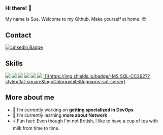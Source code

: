 ### Hi there! 👋

My name is Sue. Welcome to my Github. Make yourself at home. 😊

## Contact

[![LinkedIn Badge](https://img.shields.io/badge/-LinkedIn-0077b5?style=flat-square&logo=linkedin&logoColor=white&link=https://www.linkedin.com/in/suellen-caroline/)](https://www.linkedin.com/in/suellen-caroline/)

## Skills

[![](https://img.shields.io/badge/-Visual%20Studio%20Code-5C2D91?style=flat-square&logoColor=white&logo=visual-studio)](https://github.com/suellein)
[![](https://img.shields.io/badge/-Git-F05032?style=flat-square&logoColor=white&logo=git)](https://github.com/suellein)
[![](https://img.shields.io/badge/-Bash-4eaa25?style=flat-square&logoColor=white&logo=gnu-bash)](https://github.com/suellein)
[![](https://img.shields.io/badge/-Docker-2496ed?style=flat-square&logoColor=white&logo=docker)](https://github.com/suellein)
[![](https://img.shields.io/badge/-Jenkins-D24939?style=flat-square&logoColor=white&logo=jenkins)](https://github.com/suellein)
[![](https://img.shields.io/badge/-Linux-FCC624?style=flat-square&logoColor=white&logo=linux)](https://github.com/suellein)
[![](https://img.shields.io/badge/-MS SQL-CC2927?style=flat-square&logoColor=white&logo=ms-sql-server)](https://github.com/suellein)

## More about me

- 🔭 I’m currently working on **getting specialized in DevOps**
- 🌱 I’m currently learning **more about Network**
- ⚡ Fun fact: Even though I'm not British, I like to have a cup of tea with milk from time to time.



<!---
scaroline5/scaroline5 is a ✨ special ✨ repository because its `README.md` (this file) appears on your GitHub profile.
You can click the Preview link to take a look at your changes.
--->
